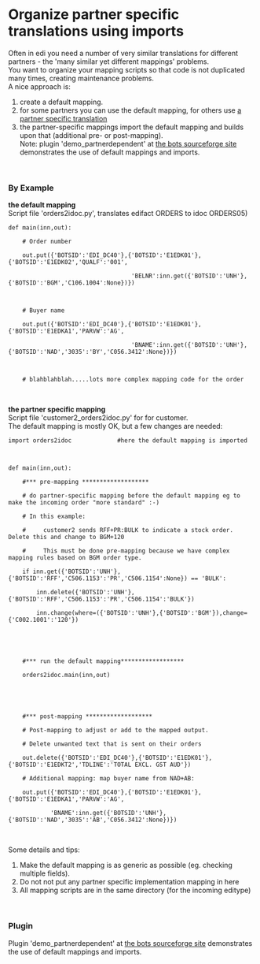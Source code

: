 # Organize partner specific translations using imports #
Often in edi you need a number of very similar translations for different partners - the 'many similar yet different mappings' problems.<br>
You want to organize your mapping scripts so that code is not duplicated many times, creating maintenance problems.<br>
A nice approach is:<br>
<ol><li>create a default mapping.<br>
</li><li>for some partners you can use the default mapping, for others use <a href='http://code.google.com/p/bots/wiki/TranslationperPartner'>a partner specific translation</a>
</li><li>the partner-specific mappings import the default mapping and builds upon that (additional pre- or post-mapping).<br>
Note: plugin 'demo_partnerdependent' at <a href='http://sourceforge.net/projects/bots/files/plugins/'>the bots sourceforge site</a> demonstrates the use of default mappings and imports.<br></li></ol>

<br>
<h3>By Example</h3>

<b>the default mapping</b><br>
Script file 'orders2idoc.py', translates edifact ORDERS to idoc ORDERS05)<br>
<pre><code>def main(inn,out):<br>
    # Order number<br>
    out.put({'BOTSID':'EDI_DC40'},{'BOTSID':'E1EDK01'},{'BOTSID':'E1EDK02','QUALF':'001',<br>
                                   'BELNR':inn.get({'BOTSID':'UNH'},{'BOTSID':'BGM','C106.1004':None})})<br>
<br>
    # Buyer name<br>
    out.put({'BOTSID':'EDI_DC40'},{'BOTSID':'E1EDK01'},{'BOTSID':'E1EDKA1','PARVW':'AG',<br>
                                   'BNAME':inn.get({'BOTSID':'UNH'},{'BOTSID':'NAD','3035':'BY','C056.3412':None})})<br>
<br>
    # blahblahblah.....lots more complex mapping code for the order<br>
</code></pre>

<br>
<b>the partner specific mapping</b><br>
Script file 'customer2_orders2idoc.py' for for customer.<br>
The default mapping is mostly OK, but a few changes are needed:<br>
<pre><code>import orders2idoc             #here the default mapping is imported<br>
<br>
def main(inn,out):<br>
    #*** pre-mapping *******************<br>
    # do partner-specific mapping before the default mapping eg to make the incoming order "more standard" :-)<br>
    # In this example:<br>
    #     customer2 sends RFF+PR:BULK to indicate a stock order. Delete this and change to BGM+120<br>
    #     This must be done pre-mapping because we have complex mapping rules based on BGM order type.<br>
    if inn.get({'BOTSID':'UNH'},{'BOTSID':'RFF','C506.1153':'PR','C506.1154':None}) == 'BULK':<br>
        inn.delete({'BOTSID':'UNH'},{'BOTSID':'RFF','C506.1153':'PR','C506.1154':'BULK'})<br>
        inn.change(where=({'BOTSID':'UNH'},{'BOTSID':'BGM'}),change={'C002.1001':'120'})<br>
<br>
<br>
    #*** run the default mapping******************<br>
    orders2idoc.main(inn,out)<br>
<br>
<br>
    #*** post-mapping *******************<br>
    # Post-mapping to adjust or add to the mapped output.<br>
    # Delete unwanted text that is sent on their orders<br>
    out.delete({'BOTSID':'EDI_DC40'},{'BOTSID':'E1EDK01'},{'BOTSID':'E1EDKT2','TDLINE':'TOTAL EXCL. GST AUD'})<br>
    # Additional mapping: map buyer name from NAD+AB:<br>
    out.put({'BOTSID':'EDI_DC40'},{'BOTSID':'E1EDK01'},{'BOTSID':'E1EDKA1','PARVW':'AG',<br>
            'BNAME':inn.get({'BOTSID':'UNH'},{'BOTSID':'NAD','3035':'AB','C056.3412':None})})<br>
</code></pre>
<br>
Some details and tips:<br>
<ol><li>Make the default mapping is as generic as possible (eg. checking multiple fields).<br>
</li><li>Do not not put any partner specific implementation mapping in here<br>
</li><li>All mapping scripts are in the same directory (for the incoming editype)</li></ol>

<br>
<h3>Plugin</h3>
Plugin 'demo_partnerdependent' at <a href='http://sourceforge.net/projects/bots/files/plugins/'>the bots sourceforge site</a> demonstrates the use of default mappings and imports.